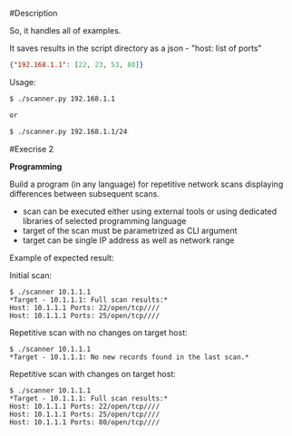 #Description

So, it handles all of examples.

It saves results in the script directory as a json - "host: list of ports"
```json
{"192.168.1.1": [22, 23, 53, 80]}
```

Usage:

```bash
$ ./scanner.py 192.168.1.1

or

$ ./scanner.py 192.168.1.1/24
```

#Execrise 2

**Programming**

Build a program (in any language) for repetitive network scans displaying differences between
subsequent scans.

- scan can be executed either using external tools or using dedicated libraries of selected
programming language
- target of the scan must be parametrized as CLI argument
- target can be single IP address as well as network range

Example of expected result:

Initial scan:
```
$ ./scanner 10.1.1.1
*Target - 10.1.1.1: Full scan results:*
Host: 10.1.1.1 Ports: 22/open/tcp////
Host: 10.1.1.1 Ports: 25/open/tcp////
```

Repetitive scan with no changes on target host:
```
$ ./scanner 10.1.1.1
*Target - 10.1.1.1: No new records found in the last scan.*
```

Repetitive scan with changes on target host:
```
$ ./scanner 10.1.1.1
*Target - 10.1.1.1: Full scan results:*
Host: 10.1.1.1 Ports: 22/open/tcp////
Host: 10.1.1.1 Ports: 25/open/tcp////
Host: 10.1.1.1 Ports: 80/open/tcp////
```
